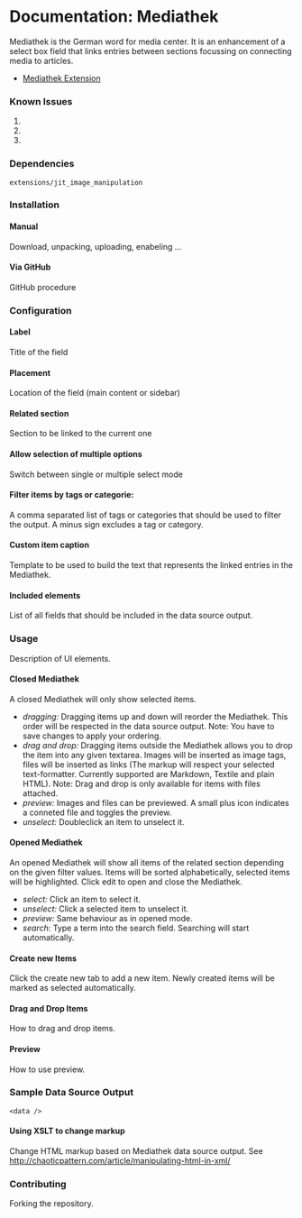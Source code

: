 # Documentation: Mediathek

Mediathek is the German word for media center. It is an enhancement of a select box field that links entries between sections focussing on connecting media to articles.

* [Mediathek Extension](http://github.com/nilshoerrmann/mediathek/tree)

### Known Issues

1. 
2.
3.

### Dependencies

    extensions/jit_image_manipulation

### Installation

#### Manual 

Download, unpacking, uploading, enabeling ...

#### Via GitHub

GitHub procedure
        
### Configuration

#### Label

Title of the field

#### Placement

Location of the field (main content or sidebar)

#### Related section

Section to be linked to the current one

#### Allow selection of multiple options

Switch between single or multiple select mode

#### Filter items by tags or categorie:

A comma separated list of tags or categories that should be used to filter the output. A minus sign excludes a tag or category.

#### Custom item caption

Template to be used to build the text that represents the linked entries in the Mediathek.

#### Included elements

List of all fields that should be included in the data source output.

### Usage

Description of UI elements.

#### Closed Mediathek

A closed Mediathek will only show selected items.

- *dragging:* Dragging items up and down will reorder the Mediathek. This order will be respected in the data source output. Note: You have to save changes to apply your ordering.
- *drag and drop:* Dragging items outside the Mediathek allows you to drop the item into any given textarea. Images will be inserted as image tags, files will be inserted as links (The markup will respect your selected text-formatter. Currently supported are Markdown, Textile and plain HTML). Note: Drag and drop is only available for items with files attached.
- *preview:* Images and files can be previewed. A small plus icon indicates a conneted file and toggles the preview. 
- *unselect:* Doubleclick an item to unselect it.

#### Opened Mediathek

An opened Mediathek will show all items of the related section depending on the given filter values. Items will be sorted alphabetically, selected items will be highlighted. Click edit to open and close the Mediathek.

- *select:* Click an item to select it.
- *unselect:* Click a selected item to unselect it.
- *preview:* Same behaviour as in opened mode.
- *search:* Type a term into the search field. Searching will start automatically.

#### Create new Items

Click the create new tab to add a new item. Newly created items will be marked as selected automatically.

#### Drag and Drop Items

How to drag and drop items.

#### Preview

How to use preview.

### Sample Data Source Output

	<data />

#### Using XSLT to change markup

Change HTML markup based on Mediathek data source output.
See <http://chaoticpattern.com/article/manipulating-html-in-xml/>

### Contributing

Forking the repository.